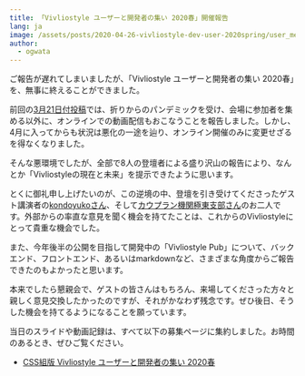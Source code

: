 ```yaml
---
title: 「Vivliostyle ユーザーと開発者の集い 2020春」開催報告
lang: ja
image: /assets/posts/2020-04-26-vivliostyle-dev-user-2020spring/user_meetup_1200x630.png
author:
  - ogwata
---
```

ご報告が遅れてしまいましたが、「Vivliostyle ユーザーと開発者の集い 2020春」を、無事に終えることができました。

前回の[3月21日付投稿](https://vivliostyle.org/ja/blog/2020/03/21/We-will-hold-Vivliostyle-User-and-Developer-Gathering-Spring-2020/)では、折りからのパンデミックを受け、会場に参加者を集める以外に、オンラインでの動画配信もおこなうことを報告しました。しかし、4月に入ってからも状況は悪化の一途を辿り、オンライン開催のみに変更せざるを得なくなりました。

そんな悪環境でしたが、全部で8人の登壇者による盛り沢山の報告により、なんとか「Vivliostyleの現在と未来」を提示できたように思います。

とくに御礼申し上げたいのが、この逆境の中、登壇を引き受けてくださったゲスト講演者の[kondoyukoさん](https://twitter.com/kondoyuko)、そして[カウプラン機関極東支部さん](https://twitter.com/_kauplan)のお二人です。外部からの率直な意見を聞く機会を持てたことは、これからのVivliostyleにとって貴重な機会でした。

また、今年後半の公開を目指して開発中の「Vivliostyle Pub」について、バックエンド、フロントエンド、あるいはmarkdownなど、さまざまな角度からご報告できたのもよかったと思います。

本来でしたら懇親会で、ゲストの皆さんはもちろん、来場してくださった方々と親しく意見交換したかったのですが、それがかなわず残念です。ぜひ後日、そうした機会を持てるようになることを願っています。

当日のスライドや動画記録は、すべて以下の募集ページに集約しました。お時間のあるとき、ぜひご覧ください。

- [ CSS組版 Vivliostyle ユーザーと開発者の集い 2020春](https://vivliostyle.connpass.com/event/170939/presentation/)
